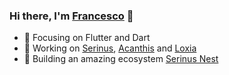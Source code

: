 ### Hi there, I'm [Francesco][website] 👋

- 🌱 Focusing on Flutter and Dart
- 🐤 Working on [Serinus](https://github.com/francescovallone/serinus), [Acanthis](https://github.com/francescovallone/acanthis) and [Loxia](https://github.com/francescovallone/loxia)
- 🐤 Building an amazing ecosystem [Serinus Nest](https://github.com/serinus-nest)


[website]: https://francescovll.com
